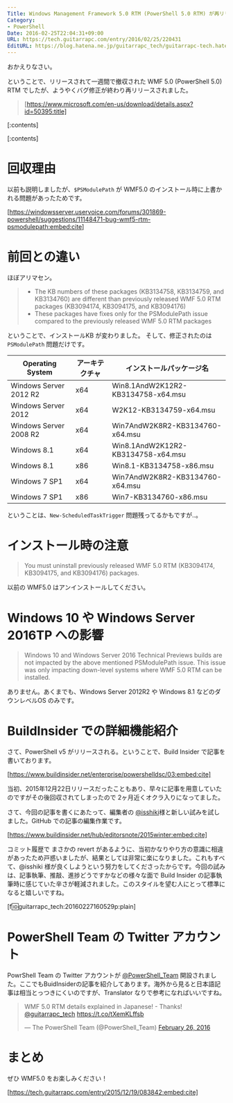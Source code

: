 ```yaml
---
Title: Windows Management Framework 5.0 RTM (PowerShell 5.0 RTM) が再リリースされました
Category:
- PowerShell
Date: 2016-02-25T22:04:31+09:00
URL: https://tech.guitarrapc.com/entry/2016/02/25/220431
EditURL: https://blog.hatena.ne.jp/guitarrapc_tech/guitarrapc-tech.hatenablog.com/atom/entry/10328537792364785072
---
```


おかえりなさい。

ということで、リリースされて一週間で撤収された WMF 5.0 (PowerShell 5.0) RTM でしたが、ようやくバグ修正が終わり再リリースされました。

> [https://www.microsoft.com/en-us/download/details.aspx?id=50395:title]


[:contents]

[:contents]

# 回収理由

以前も説明しましたが、```$PSModulePath``` が WMF5.0 のインストール時に上書かれる問題があったためです。

[https://windowsserver.uservoice.com/forums/301869-powershell/suggestions/11148471-bug-wmf5-rtm-psmodulepath:embed:cite]


# 前回との違い

ほぼアリマセン。

> - The KB numbers of these packages (KB3134758, KB3134759, and KB3134760) are different than previously released WMF 5.0 RTM packages (KB3094174, KB3094175, and KB3094176)
> - These packages have fixes only for the PSModulePath issue compared to the previously released WMF 5.0 RTM packages

ということで、インストールKB が変わりました。
そして、修正されたのは ```PSModulePath``` 問題だけです。

Operating System	| アーキテクチャ	| インストールパッケージ名
---- | ---- | ----
Windows Server 2012 R2	| x64	| Win8.1AndW2K12R2-KB3134758-x64.msu
Windows Server 2012	| x64	| W2K12-KB3134759-x64.msu
Windows Server 2008 R2	| x64	| Win7AndW2K8R2-KB3134760-x64.msu
Windows 8.1	| x64	| Win8.1AndW2K12R2-KB3134758-x64.msu
Windows 8.1	| x86	| Win8.1-KB3134758-x86.msu
Windows 7 SP1	| x64	| Win7AndW2K8R2-KB3134760-x64.msu
Windows 7 SP1	| x86	| Win7-KB3134760-x86.msu


ということは、```New-ScheduledTaskTrigger``` 問題残ってるかもですが..。

# インストール時の注意

> You must uninstall previously released WMF 5.0 RTM (KB3094174, KB3094175, and KB3094176) packages.

以前の WMF5.0 はアンインストールしてください。


# Windows 10 や Windows Server 2016TP への影響

> Windows 10 and Windows Server 2016 Technical Previews builds are not impacted by the above mentioned PSModulePath issue. This issue was only impacting down-level systems where WMF 5.0 RTM can be installed.

ありません。あくまでも、Windows Server 2012R2 や Windows 8.1 などのダウンレベルOS のみです。

# BuildInsider での詳細機能紹介

さて、PowerShell v5 がリリースされる。ということで、Build Insider で記事を書いております。

[https://www.buildinsider.net/enterprise/powershelldsc/03:embed:cite]

当初、2015年12月22日リリースだったこともあり、早々に記事を用意していたのですがその後回収されてしまったので 2ヶ月近くオクラ入りになってました。

さて、今回の記事を書くにあたって、編集者の [@isshiki](https://twitter.com/isshiki)様と新しい試みを試しました。GitHub での記事の編集作業です。

[https://www.buildinsider.net/hub/editorsnote/2015winter:embed:cite]

コミット履歴で まさかの revert があるように、当初かなりやり方の意識に相違があったため戸惑いましたが、結果としては非常に楽になりました。これもすべて、@isshiki 様が良くしようという努力をしてくださったからです。今回の試みは、記事執筆、推敲、進捗どうですかなどの様々な面で Build Insider の記事執筆時に感じていた辛さが軽減されました。このスタイルを望む人にとって標準になると嬉しいですね。

[f:id:guitarrapc_tech:20160227160529p:plain]

# PowerShell Team の Twitter アカウント

PowrShell Team の Twitter アカウントが [@PowerShell_Team](https://twitter.com/PowerShell_Team) 開設されました。ここでもBuidInsiderの記事を紹介してあります。海外から見ると日本語記事は相当とっつきにくいのですが、Translator なりで参考になればいいですね。

<blockquote class="twitter-tweet" data-lang="en"><p lang="en" dir="ltr">WMF 5.0 RTM details explained in Japanese! - Thanks! <a href="https://twitter.com/guitarrapc_tech">@guitarrapc_tech</a> <a href="https://t.co/tXemKLffsb">https://t.co/tXemKLffsb</a></p>&mdash; The PowerShell Team (@PowerShell_Team) <a href="https://twitter.com/PowerShell_Team/status/703242871197937665">February 26, 2016</a></blockquote>
<script async src="//platform.twitter.com/widgets.js" charset="utf-8"></script>

# まとめ

ぜひ WMF5.0 をお楽しみください！

[https://tech.guitarrapc.com/entry/2015/12/19/083842:embed:cite]
